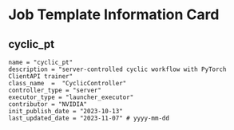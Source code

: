 # Job Template Information Card

## cyclic_pt
    name = "cyclic_pt"
    description = "server-controlled cyclic workflow with PyTorch ClientAPI trainer" 
    class_name  =  "CyclicController"
    controller_type = "server"
    executor_type = "launcher_executor"
    contributor = "NVIDIA"
    init_publish_date = "2023-10-13"
    last_updated_date = "2023-11-07" # yyyy-mm-dd
